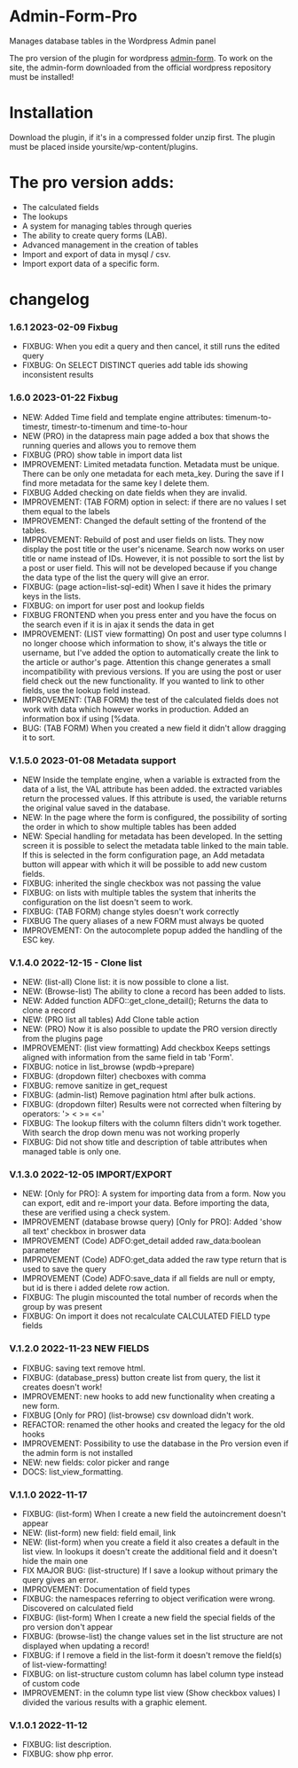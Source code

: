# Admin-Form-Pro
Manages database tables in the Wordpress Admin panel 

The pro version of the plugin for wordpress [admin-form](https://wordpress.org/plugins/admin-form/).
To work on the site, the admin-form downloaded from the official wordpress repository must be installed!

# Installation
Download the plugin, if it's in a compressed folder unzip first. 
The plugin must be placed inside yoursite/wp-content/plugins.

# The pro version adds:
- The calculated fields
- The lookups
- A system for managing tables through queries
- The ability to create query forms (LAB).
- Advanced management in the creation of tables
- Import and export of data in mysql / csv.
- Import export data of a specific form.

# changelog

### 1.6.1 2023-02-09 Fixbug
- FIXBUG: When you edit a query and then cancel, it still runs the edited query
- FIXBUG: On SELECT DISTINCT queries add table ids showing inconsistent results

### 1.6.0 2023-01-22 Fixbug
- NEW: Added Time field and template engine attributes: timenum-to-timestr, timestr-to-timenum and time-to-hour
- NEW (PRO) in the datapress main page added a box that shows the running queries and allows you to remove them
- FIXBUG (PRO) show table in import data list 
- IMPROVEMENT: Limited metadata function. Metadata must be unique. There can be only one metadata for each meta_key. During the save if I find more metadata for the same key I delete them.
- FIXBUG Added checking on date fields when they are invalid.
- IMPROVEMENT: (TAB FORM) option in select: if there are no values I set them equal to the labels
- IMPROVEMENT: Changed the default setting of the frontend of the tables.
- IMPROVEMENT: Rebuild of post and user fields on lists. They now display the post title or the user's nicename. Search now works on user title or name instead of IDs. However, it is not possible to sort the list by a post or user field. This will not be developed because if you change the data type of the list the query will give an error.
- FIXBUG: (page action=list-sql-edit) When I save it hides the primary keys in the lists.
- FIXBUG: on import for user post and lookup fields
- FIXBUG FRONTEND when you press enter and you have the focus on the search even if it is in ajax it sends the data in get
- IMPROVEMENT: (LIST view formatting) On post and user type columns I no longer choose which information to show, it's always the title or username, but I've added the option to automatically create the link to the article or author's page. Attention this change generates a small incompatibility with previous versions. If you are using the post or user field check out the new functionality. If you wanted to link to other fields, use the lookup field instead.
- IMPROVEMENT: (TAB FORM) the test of the calculated fields does not work with data which however works in production. Added an information box if using [%data.
- BUG: (TAB FORM) When you created a new field it didn't allow dragging it to sort.

### V.1.5.0 2023-01-08 Metadata support
- NEW Inside the template engine, when a variable is extracted from the data of a list, the VAL attribute has been added.
the extracted variables return the processed values. If this attribute is used, the variable returns the original value saved in the database.
- NEW: In the page where the form is configured, the possibility of sorting the order in which to show multiple tables has been added
- NEW: Special handling for metadata has been developed. In the setting screen it is possible to select the metadata table linked to the main table. If this is selected in the form configuration page, an Add metadata button will appear with which it will be possible to add new custom fields.
- FIXBUG: inherited the single checkbox was not passing the value
- FIXBUG: on lists with multiple tables the system that inherits the configuration on the list doesn't seem to work.
- FIXBUG: (TAB FORM) change styles doesn't work correctly
- FIXBUG The query aliases of a new FORM must always be quoted
- IMPROVEMENT: On the autocomplete popup added the handling of the ESC key.

### V.1.4.0 2022-12-15 - Clone list
- NEW: (list-all) Clone list: it is now possible to clone a list.
- NEW: (Browse-list) The ability to clone a record has been added to lists.
- NEW: Added function ADFO::get_clone_detail(); Returns the data to clone a record
- NEW: (PRO list all tables) Add Clone table action
- NEW: (PRO) Now it is also possible to update the PRO version directly from the plugins page
- IMPROVEMENT: (list view formatting) Add checkbox Keeps settings aligned with information from the same field in tab 'Form'. 
- FIXBUG: notice in list_browse (wpdb->prepare)
- FIXBUG: (dropdown filter) checboxes with comma 
- FIXBUG: remove sanitize in get_request
- FIXBUG: (admin-list) Remove pagination html after bulk actions.
- FIXBUG: (dropdown filter) Results were not corrected when filtering by operators: '> < >= <='
- FIXBUG: The lookup filters with the column filters didn't work together. With search the drop down menu was not working properly
- FIXBUG: Did not show title and description of table attributes when managed table is only one.

### V.1.3.0 2022-12-05 IMPORT/EXPORT
- NEW: [Only for PRO]: A system for importing data from a form. Now you can export, edit and re-import your data. Before importing the data, these are verified using a check system. 
- IMPROVEMENT (database browse query) [Only for PRO]: Added 'show all text' checkbox in broswer data
- IMPROVEMENT (Code) ADFO:get_detail added raw_data:boolean parameter
- IMPROVEMENT (Code) ADFO:get_data added the raw type return that is used to save the query
- IMPROVEMENT (Code) ADFO:save_data if all fields are null or empty, but id is there i added delete row action.
- FIXBUG: The plugin miscounted the total number of records when the group by was present
- FIXBUG: On import it does not recalculate CALCULATED FIELD type fields

### V.1.2.0 2022-11-23 NEW FIELDS
- FIXBUG: saving text remove html.
- FIXBUG: (database_press) button create list from query, the list it creates doesn't work!
- IMPROVEMENT: new hooks to add new functionality when creating a new form.
- FIXBUG [Only for PRO] (list-browse) csv download didn't work.
- REFACTOR: renamed the other hooks and created the legacy for the old hooks
- IMPROVEMENT: Possibility to use the database in the Pro version even if the admin form is not installed
- NEW: new fields: color picker and range
- DOCS: list_view_formatting.

### V.1.1.0 2022-11-17
- FIXBUG: (list-form) When I create a new field the autoincrement doesn't appear
- NEW: (list-form) new field: field email, link
- NEW: (list-form) when you create a field it also creates a default in the list view. In lookups it doesn't create the additional field and it doesn't hide the main one
- FIX MAJOR BUG: (list-structure) If I save a lookup without primary the query gives an error.
- IMPROVEMENT: Documentation of field types
- FIXBUG: the namespaces referring to object verification were wrong. Discovered on calculated field
- FIXBUG: (list-form) When I create a new field the special fields of the pro version don't appear
- FIXBUG: (browse-list) the change values ​​set in the list structure are not displayed when updating a record!
- FIXBUG: if I remove a field in the list-form it doesn't remove the field(s) of list-view-formatting!
- FIXBUG: on list-structure custom column has label column type instead of custom code
- IMPROVEMENT: in the column type list view (Show checkbox values) I divided the various results with a graphic element.

### V.1.0.1 2022-11-12
- FIXBUG: list description.
- FIXBUG: show php error.
